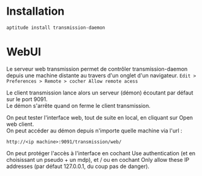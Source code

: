 
# Installation

`aptitude install transmission-daemon`

# WebUI

Le serveur web transmission permet de contrôler transmission-daemon depuis une machine distante au travers d'un onglet d'un navigateur.
`Edit > Preferences > Remote > cocher Allow remote acess`

Le client transmission lance alors un serveur (démon) écoutant par défaut sur le port 9091.\
Le démon s'arrête quand on ferme le client transmission.

On peut tester l'interface web, tout de suite en local, en cliquant sur Open web client.\
On peut accéder au démon depuis n'importe quelle machine via l'url :

    http://<ip machine>:9091/transmission/web/

On peut protéger l'accès à l'interface en cochant Use authentication (et en choisissant un pseudo + un mdp),
et / ou en cochant Only allow these IP addresses (par défaut 127.0.0.1, du coup pas de danger).
